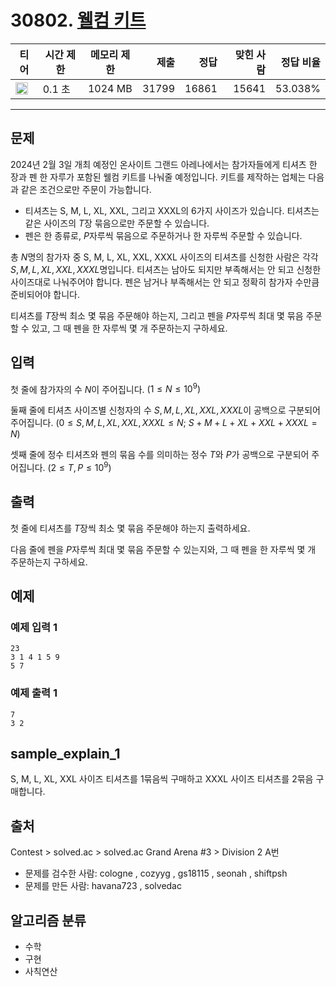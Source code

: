 # 30802. [웰컴 키트](https://www.acmicpc.net/problem/30802)

| 티어 | 시간 제한 | 메모리 제한 | 제출 | 정답 | 맞힌 사람 | 정답 비율 |
|---|---|---|---:|---:|---:|---:|
| <img src="https://static.solved.ac/tier_small/3.svg" width="20px" /> | 0.1 초 | 1024 MB | 31799 | 16861 | 15641 | 53.038% |

---

## 문제

2024년 2월 3일 개최 예정인 온사이트 그랜드 아레나에서는 참가자들에게 티셔츠 한 장과 펜 한 자루가 포함된 웰컴 키트를 나눠줄 예정입니다. 키트를 제작하는 업체는 다음과 같은 조건으로만 주문이 가능합니다.

- 티셔츠는 S, M, L, XL, XXL, 그리고 XXXL의 6가지 사이즈가 있습니다. 티셔츠는 같은 사이즈의 $T$장 묶음으로만 주문할 수 있습니다.
- 펜은 한 종류로, $P$자루씩 묶음으로 주문하거나 한 자루씩 주문할 수 있습니다.

총 $N$명의 참가자 중 S, M, L, XL, XXL, XXXL 사이즈의 티셔츠를 신청한 사람은 각각 $S, M, L, XL, XXL, XXXL$명입니다. 티셔츠는 남아도 되지만 부족해서는 안 되고 신청한 사이즈대로 나눠주어야 합니다. 펜은 남거나 부족해서는 안 되고 정확히 참가자 수만큼 준비되어야 합니다.

티셔츠를 $T$장씩 최소 몇 묶음 주문해야 하는지, 그리고 펜을 $P$자루씩 최대 몇 묶음 주문할 수 있고, 그 때 펜을 한 자루씩 몇 개 주문하는지 구하세요.

## 입력

첫 줄에 참가자의 수 $N$이 주어집니다. $(1 \le N \le 10^9)$

둘째 줄에 티셔츠 사이즈별 신청자의 수 $S, M, L, XL, XXL, XXXL$이 공백으로 구분되어 주어집니다. $(0 \le S, M, L, XL, XXL, XXXL \le N;$ $S + M + L + XL + XXL + XXXL = N)$

셋째 줄에 정수 티셔츠와 펜의 묶음 수를 의미하는 정수 $T$와 $P$가 공백으로 구분되어 주어집니다. $(2 \le T, P \le 10^9)$

## 출력

첫 줄에 티셔츠를 $T$장씩 최소 몇 묶음 주문해야 하는지 출력하세요.

다음 줄에 펜을 $P$자루씩 최대 몇 묶음 주문할 수 있는지와, 그 때 펜을 한 자루씩 몇 개 주문하는지 구하세요.

## 예제

### 예제 입력 1

```
23
3 1 4 1 5 9
5 7
```

### 예제 출력 1

```
7
3 2
```

## sample_explain_1

S, M, L, XL, XXL 사이즈 티셔츠를 $1$묶음씩 구매하고 XXXL 사이즈 티셔츠를 $2$묶음 구매합니다.

## 출처

Contest
\> 
solved.ac
\> 
solved.ac Grand Arena #3
\> 
Division 2
A번

- 문제를 검수한 사람: cologne , cozyyg , gs18115 , seonah , shiftpsh
- 문제를 만든 사람: havana723 , solvedac

## 알고리즘 분류

- 수학
- 구현
- 사칙연산

